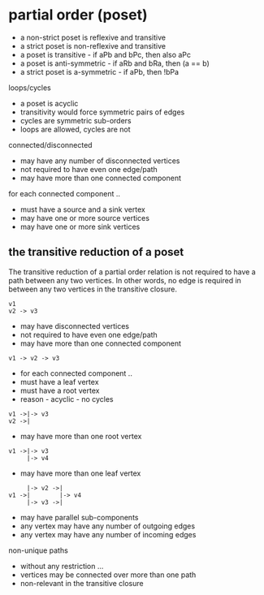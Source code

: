 
<!-- ======================================================================= -->
# partial order (poset)

* a non-strict poset is reflexive and transitive
* a strict poset is non-reflexive and transitive
* a poset is transitive - if aPb and bPc, then also aPc
* a poset is anti-symmetric - if aRb and bRa, then (a == b)
* a strict poset is a-symmetric - if aPb, then !bPa

loops/cycles

* a poset is acyclic
* transitivity would force symmetric pairs of edges
* cycles are symmetric sub-orders
* loops are allowed, cycles are not

connected/disconnected

* may have any number of disconnected vertices
* not required to have even one edge/path
* may have more than one connected component

for each connected component ..

* must have a source and a sink vertex
* may have one or more source vertices
* may have one or more sink vertices

<!-- ======================================================================= -->
## the transitive reduction of a poset

The transitive reduction of a partial order relation is not required to have
a path between any two vertices. In other words, no edge is required in between
any two vertices in the transitive closure.

```
v1
v2 -> v3
```

* may have disconnected vertices
* not required to have even one edge/path
* may have more than one connected component

```
v1 -> v2 -> v3
```

* for each connected component ..
* must have a leaf vertex
* must have a root vertex
* reason - acyclic - no cycles

```
v1 ->|-> v3
v2 ->|
```

* may have more than one root vertex

```
v1 ->|-> v3
     |-> v4
```

* may have more than one leaf vertex

```
     |-> v2 ->|
v1 ->|        |-> v4
     |-> v3 ->|
```

* may have parallel sub-components
* any vertex may have any number of outgoing edges
* any vertex may have any number of incoming edges

non-unique paths

* without any restriction ...
* vertices may be connected over more than one path
* non-relevant in the transitive closure
